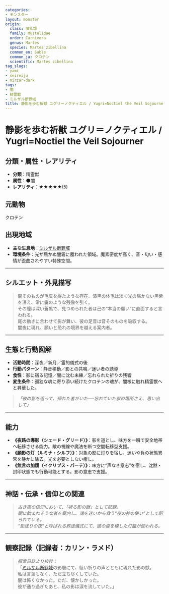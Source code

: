 ```yaml
---
categories:
- モンスター
layout: monster
origin:
  class: 哺乳類
  family: Mustelidae
  order: Carnivora
  genus: Martes
  species: Martes zibellina
  common_en: Sable
  common_ja: クロテン
  scientific: Martes zibellina
tag_slugs:
- yami
- seireiju
- mirzar-dark
tags:
- 闇
- 精霊獣
- ミルザル断罪域
title: 静影を歩む祈獣 ユグリ＝ノクティエル / Yugri=Noctiel the Veil Sojourner
---
```


# 静影を歩む祈獣 ユグリ＝ノクティエル / Yugri=Noctiel the Veil Sojourner

## 分類・属性・レアリティ
* **分類**：精霊獣  
* **属性**：🌑闇  
* **レアリティ**：★★★★★(5)

## 元動物
クロテン

## 出現地域
* **主な生息地**：[ミルザル断罪域](../place/mirzar_dark.md)  
* **環境条件**：光が届かぬ闇霧に覆われた領域。魔素密度が高く、音・匂い・感情が歪曲されやすい特殊空間。

---

## シルエット・外見描写
> 闇そのものが毛皮を得たような存在。漆黒の体毛は淡く光の届かない黒紫を湛え、常に靄のような残像を引く。  
> その瞳は深い蒼黒で、見つめられた者は己の“本当の願い”に直面すると言われる。  
> 尾の動きに合わせて影が舞い、彼の足音は音そのものを吸収する。  
> 闇夜に現れ、願いと恐れの境界を越える案内者。

---

## 生態と行動図解
* **活動時間**：深夜／新月／霊的儀式の後  
* **行動パターン**：静音移動／影との共鳴／迷い者の誘導  
* **食性**：影に宿る記憶／闇に沈む未練／忘れられた祈りの残響  
* **変生条件**：孤独な魂に寄り添い続けたクロテンの魂が、闇核に触れ精霊獣へと昇華した。

> *「彼の影を追って、帰れた者がいた──忘れていた家の場所さえ、思い出して」*

---

## 能力
* **《夜路の導影（シェード・グリード）》**：影を道とし、味方を一瞬で安全地帯へ転移させる能力。敵の視線や魔法を断つ空間転移型支援。  
* **《願影の灯（ルミナ・シルフ）》**：対象の影に灯りを宿し、迷いや負の状態異常を静かに除去。光を必要としない癒し。  
* **《無言の加護（イクリプス・パーテ）》**：味方に“声なき意志”を宿し、沈黙・封印状態でも行動可能とする。影の意志で支援。

---

## 神話・伝承・信仰との関連
> *古き夜の信仰において、「祈る影の獣」として記録。  
闇に飲まれそうな者を案内し、魂を迷いから救う“夜の神の使い”として祀られている。  
“影送りの夜”と呼ばれる葬送儀式にて、彼の姿を模した灯籠が使われる。*

---

## 観察記録（記録者：カリン・ラメド）

> *探索日誌より抜粋：*  
> 「[ミルザル断罪域](../place/mirzar_dark.md)の影層にて、低い祈りの声とともに現れた影の獣。  
> 私は言葉もなく、ただ立ち尽くしていた。  
> 闇は怖くなかった。ただ、懐かしかった。  
> 彼が通り過ぎたあと、私の影は涙を流していた。」